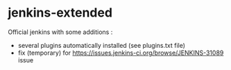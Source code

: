 # jenkins-extended
Official jenkins with some additions : 
- several plugins automatically installed (see plugins.txt file)
- fix (temporary) for https://issues.jenkins-ci.org/browse/JENKINS-31089 issue

